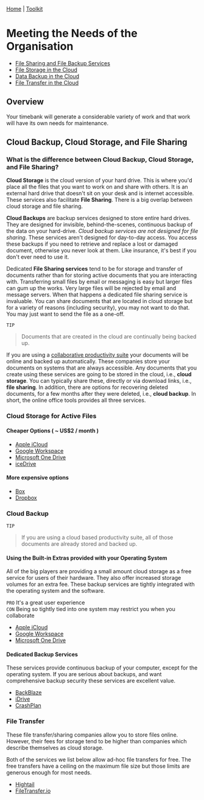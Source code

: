 [Home](index.md) | [Toolkit](Toolkit.md)

# Meeting the Needs of the Organisation

* [File Sharing and File Backup Services](#differences)
* [File Storage in the Cloud](#storage)
* [Data Backup in the Cloud](#backup)
* [File Transfer in the Cloud](#sharing)

## Overview

Your timebank will generate a considerable variety of work and that work will have its own needs for maintenance. 


## Cloud Backup, Cloud Storage, and  File Sharing  <a name="differences"></a>

### What is the difference between Cloud Backup, Cloud Storage, and  File Sharing?  

**Cloud Storage** is the cloud version of your hard drive. This is where you'd place all the files that you want to work on and share with others. It is an external hard drive that doesn't sit on your desk and is internet accessible. These services also facilitate **File Sharing**. There is a big overlap between cloud storage and file sharing. 

**Cloud Backups** are backup services designed to store entire hard drives. They are designed for invisible, behind-the-scenes, continuous backup of the data on your hard-drive. *Cloud backup services are not designed for file sharing*. These services aren't designed for day-to-day access. You access these backups if you need to retrieve and replace a lost or damaged document, otherwise you never look at them. Like insurance, it's best if you don't ever need to use it.

Dedicated **File Sharing services** tend to be for storage and transfer of documents rather than for storing active documents that you are interacting with. Transferring small files by email or messaging is easy but larger files can gum up the works. Very large files will be rejected by email and message servers. When that happens a dedicated file sharing service is invaluable. You can share documents that are located in cloud storage but for a variety of reasons (including security), you may not want to do that. You may just want to send the file as a one-off. 


``TIP`` 
> Documents that are created in the cloud are continually being backed up. 

If you are using a [collaborative productivity suite](Collaboration.md) your documents will be online and backed up automatically. These companies store your documents on systems that are always accessible. Any documents that you create using these services are going to be stored in the cloud, i.e., **cloud storage**. You can typically share these, directly or via download links, i.e., **file sharing**. In addition, there are options for recovering deleted documents, for a few months after they were deleted, i.e., **cloud backup**. In short, the online office tools provides all three services. 

### Cloud Storage for Active Files  <a name="storage"></a>

#### Cheaper Options ( ~ US$2 / month )

* [Apple iCloud](https://support.apple.com/en-gb/guide/icloud/mm3d17a80e23/icloud)  
* [Google Workspace](https://workspace.google.com/products/drive/)  
* [Microsoft One Drive](https://www.microsoft.com/en-nz/microsoft-365/onedrive/online-cloud-storage)
* [iceDrive](https://icedrive.net)  

#### More expensive options

* [Box](https://www.box.com)  
* [Dropbox](https://www.dropbox.com)  

### Cloud Backup    <a name="backup"></a>

``TIP`` 
> If you are using a cloud based productivity suite, all of those documents are already stored and backed up. 


#### Using the Built-in Extras provided with your Operating System
All of the big players are providing a small amount cloud storage as a free service for users of their hardware. They also offer increased storage volumes for an extra fee. These backup services are tightly integrated with the operating system and the software. 

``PRO`` It's a great user experience  
``CON`` Being so tightly tied into one system may restrict you when you collaborate 


* [Apple iCloud](https://support.apple.com/en-gb/guide/icloud/mm3d17a80e23/icloud)  
* [Google Workspace](https://workspace.google.com/products/drive/)  
* [Microsoft One Drive](https://www.microsoft.com/en-nz/microsoft-365/onedrive/online-cloud-storage)


#### Dedicated Backup Services
These services provide continuous backup of your computer, except for the operating system. If you are serious about backups, and want comprehensive backup security these services are excellent value.  

- [BackBlaze](https://www.backblaze.com)  
- [iDrive](https://www.idrive.com)  
- [CrashPlan](https://www.crashplan.com/en-us/)  


### File Transfer <a name="sharing"></a>
These file transfer/sharing companies allow you to store files online. However, their fees for storage tend to be higher than companies which describe themselves as cloud storage. 

Both of the services we list below allow ad-hoc file transfers for free. The free transfers have a ceiling on the maximum file size but those limits are generous enough for most needs. 

- [Hightail](https://www.hightail.com)
- [FileTransfer.io](https://filetransfer.io)
